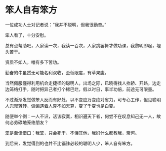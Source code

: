 # 笨人自有笨方

一位成功人士对记者说：“我并不聪明，但我很勤奋。” 

笨人看了，十分安慰。 

总有点帮助吧，人家读一次，我读一百次，人家跳罢舞才做功课，我黎明即起，埋头苦干。 

资质不如人，唯有多下苦功。 

勤奋的牛虽然无可能名利双收，至低限度，有草果腹。 

当然佩服懂得利用机会走捷径的聪明人，出场之际，已晓得找人抬轿、开路，边走边笼络打手，随时把异己者打个稀巴烂，假以时日，事半功倍，前途无可限量。 

不过渐渐发觉做笨人反而有好处，以不变应万变绝对省力，可专心工作，但见聪明人兜兜转转，偏偏遇着人算不如天算，变了千变也是白变。 

随便举个例：一人不识，活该寂寞，相识遍天下者，何尝不在叹息知己无一人，故何必劳碌地笼络朋友？ 

笨是至佳借口：我笨，只会死干，不懂其他，我妈什么都教我，奈何。 

到后来，发觉得到的也并不比锱铢必较的聪明人少，笨人自有笨方。